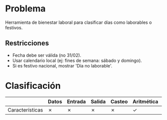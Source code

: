 # Problema

Herramienta de bienestar laboral para clasificar días como laborables o festivos.

## Restricciones

- Fecha debe ser válida (no 31/02).
- Usar calendario local (ej: fines de semana: sábado y domingo).
- Si es festivo nacional, mostrar 'Día no laborable'.

# Clasificación
|  | Datos | Entrada | Salida | Casteo | Aritmética | Relacionales | Lógicos | Condicionales | Ciclo | Matrices | Funciones |
|----------|-------|---------|--------|--------|------------|--------------|---------|---------------|-------|----------|-------------|
| Características | ✗ | ✗ | ✗ | ✗ | ✓ | ✗ | ✗ | ✗ | ✗ | ✗ | ✗ |
